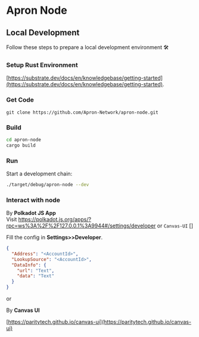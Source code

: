 # Apron Node

## Local Development

Follow these steps to prepare a local development environment :hammer_and_wrench:

### Setup Rust Environment
[https://substrate.dev/docs/en/knowledgebase/getting-started](https://substrate.dev/docs/en/knowledgebase/getting-started).


### Get Code
```
git clone https://github.com/Apron-Network/apron-node.git
```

### Build

```bash
cd apron-node
cargo build
```

### Run

Start a development chain:

```bash
./target/debug/apron-node --dev
```

### Interact with node

By **Polkadot JS App**  
Visit <https://polkadot.js.org/apps/?rpc=ws%3A%2F%2F127.0.0.1%3A9944#/settings/developer> or  `Canvas-UI` []

Fill the config in **Settings>>Developer**.   

```json
{
  "Address": "<AccountId>",
  "LookupSource": "<AccountId>",
  "DataInfo": {
    "url": "Text",
    "data": "Text"
  }
}
```
or

By **Canvas UI**

[https://paritytech.github.io/canvas-ui](https://paritytech.github.io/canvas-ui)

